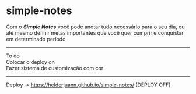 # simple-notes

Com o *<b>Simple Notes</b>* você pode anotar tudo necessário para o seu dia, ou até mesmo definir metas importantes que você quer cumprir e conquistar em determinado período.

<hr>
To do <br> Colocar o deploy on <br> Fazer sistema de customização com cor

<hr>

Deploy -> https://helderjuann.github.io/simple-notes/ (DEPLOY OFF)
